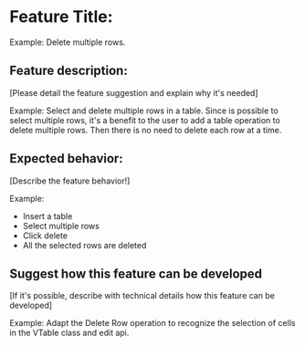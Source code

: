 # Feature Title:

Example: Delete multiple rows.

## Feature description:

[Please detail the feature suggestion and explain why it's needed]

Example: Select and delete multiple rows in a table. Since is possible to select multiple rows, it's a benefit to the user to add a table operation to delete multiple rows.
Then there is no need to delete each row at a time.

## Expected behavior:

[Describe the feature behavior!]

Example:

-   Insert a table
-   Select multiple rows
-   Click delete
-   All the selected rows are deleted

## Suggest how this feature can be developed

[If it's possible, describe with technical details how this feature can be developed]

Example: Adapt the Delete Row operation to recognize the selection of cells in the VTable class and edit api.
